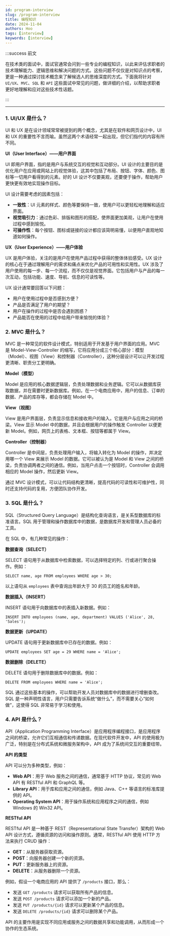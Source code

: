 ```yaml
---
id: program-interview
slug: /program-interview
title: 编程知识
date: 2024-11-04
authors: Hoo
tags: [interview]
keywords: [interview]
---
```


:::success 前文

在技术类的面试中，面试官通常会问到一些专业的编程知识，以此来评估求职者的技术理解能力、逻辑思维和解决问题的方式。这些问题不仅仅是对知识点的考察，更是一种通过探讨技术概念来了解候选人的思维深度的方式。下面我将针对 `UI/UX`、`MVC`、`SQL` 和 `API` 这些面试中常见的问题，做详细的介绍，以帮助求职者更好地理解和应对这些技术性话题。

::: 

------

### 1. UI/UX 是什么？

UI 和 UX 是在设计领域常常被提到的两个概念，尤其是在软件和网页设计中，UI 和 UX 的重要性不言而喻。虽然这两个术语经常一起出现，但它们指代的内容有所不同。

**UI（User Interface）——用户界面**

UI 即用户界面，指的是用户与系统交互的视觉和互动部分。UI 设计的主要目的是优化用户在应用或网站上的视觉体验，这其中包括了布局、按钮、字体、颜色、图标等一切用户看得到的元素。好的 UI 设计不仅要美观，还要便于操作，帮助用户更快更有效地实现操作目标。

UI 设计需要考虑的因素包括：

- **一致性**：UI 元素的样式、颜色等要保持一致，使用户可以更轻松地理解和适应界面。
- **视觉吸引力**：通过色彩、排版和图形的搭配，使界面更加美观，让用户在使用过程中感到愉悦。
- **可操作性**：每个按钮、图标或链接的设计都应该简明易懂，以便用户直观地知道如何操作。

**UX（User Experience）——用户体验**

UX 是用户体验，关注的是用户在使用产品过程中获得的整体体验感受。UX 设计的核心在于通过理解用户的需求和痛点来优化产品的可用性和实用性。UX 涉及了用户使用的每一步、每一个流程，而不仅仅是视觉界面。它包括用户与产品的每一次互动，包括功能、速度、导航、信息的可读性等。

UX 设计通常要回答以下问题：

- 用户在使用过程中是否感到方便？
- 产品是否满足了用户的期望？
- 用户在操作的过程中是否会遇到困惑？
- 产品能否在使用的过程中给用户带来愉悦的体验？

### 2. MVC 是什么？

MVC 是一种常见的软件设计模式，特别适用于开发基于用户界面的应用。MVC 是 Model-View-Controller 的缩写，它将应用分成三个核心部分：模型（Model）、视图（View）和控制器（Controller），这种分层设计可以让开发过程更清晰、职责分工更明确。

**Model（模型）**

Model 是应用的核心数据逻辑层，负责处理数据和业务逻辑。它可以从数据库获取数据，并在需要时更新数据库。例如，在一个电商应用中，用户的信息、订单的数据、产品的库存等，都会存储在 Model 中。

**View（视图）**

View 是用户界面层，负责显示信息和接收用户的输入。它是用户与应用之间的桥梁。View 显示 Model 中的数据，并且会根据用户的操作触发 Controller 以便更新 Model。例如，网页上的表格、文本框、按钮等都属于 View。

**Controller（控制器）**

Controller 是中间层，负责处理用户输入，将输入转化为 Model 的操作，并决定用哪一个 View 来展示 Model 的数据。它可以被认为是 Model 和 View 之间的桥梁，负责协调两者之间的通信。例如，当用户点击一个按钮时，Controller 会调用相应的 Model 操作，然后更新 View。

通过 MVC 设计模式，可以让代码结构更清晰，提高代码的可读性和可维护性，同时还支持代码的复用，方便团队协作开发。

### 3. SQL 是什么？

SQL（Structured Query Language）是结构化查询语言，是关系型数据库的标准语言。SQL 用于管理和操作数据库中的数据，是数据库开发和管理人员必备的工具。

在 SQL 中，有几种常见的操作：

**数据查询（SELECT）**

SELECT 语句用于从数据库中检索数据，可以选择特定的列、行或进行聚合操作。例如：

```
SELECT name, age FROM employees WHERE age > 30;
```

以上语句从 `employees` 表中查询出年龄大于 30 的员工的姓名和年龄。

**数据插入（INSERT）**

INSERT 语句用于向数据库中的表插入新数据。例如：

```
INSERT INTO employees (name, age, department) VALUES ('Alice', 28, 'Sales');
```

**数据更新（UPDATE）**

UPDATE 语句用于更新数据库中已存在的数据。例如：

```
UPDATE employees SET age = 29 WHERE name = 'Alice';
```

**数据删除（DELETE）**

DELETE 语句用于删除数据库中的数据。例如：

```
DELETE FROM employees WHERE name = 'Alice';
```

SQL 通过这些基本的操作，可以帮助开发人员对数据库中的数据进行增删查改。SQL 是一种声明性语言，用户只需要告诉系统“做什么”，而不需要关心“如何做”，这使得 SQL 非常易于学习和使用。

### 4. API 是什么？

API（Application Programming Interface）是应用程序编程接口，是应用程序之间的桥梁，允许它们互相通信和传递数据。在现代软件开发中，API 的使用极为广泛，特别是在分布式系统和微服务架构中，API 成为了系统间交互的重要纽带。

**API 的类型**

API 可以分为多种类型，例如：

- **Web API**：用于 Web 服务之间的通信，通常基于 HTTP 协议，常见的 Web API 有 RESTful API 和 GraphQL 等。
- **Library API**：用于库和应用之间的通信，例如 Java、C++ 等语言的标准库提供的 API。
- **Operating System API**：用于操作系统和应用程序之间的通信，例如 Windows 的 Win32 API。

**RESTful API**

RESTful API 是一种基于 REST（Representational State Transfer）架构的 Web API 设计方式，遵循资源的访问和操作原则。通常，RESTful API 使用 HTTP 方法来执行 CRUD 操作：

- **GET**：从服务器获取资源。
- **POST**：向服务器创建一个新的资源。
- **PUT**：更新服务器上的资源。
- **DELETE**：从服务器删除一个资源。

例如，假设一个电商应用的 API 提供了 `/products` 接口，那么：

- 发送 `GET /products` 请求可以获取所有产品的信息。
- 发送 `POST /products` 请求可以添加一个新的产品。
- 发送 `PUT /products/{id}` 请求可以更新某个产品的信息。
- 发送 `DELETE /products/{id}` 请求可以删除某个产品。

API 的主要作用是实现不同应用或服务之间的数据共享和功能调用，从而形成一个协作的生态系统。
